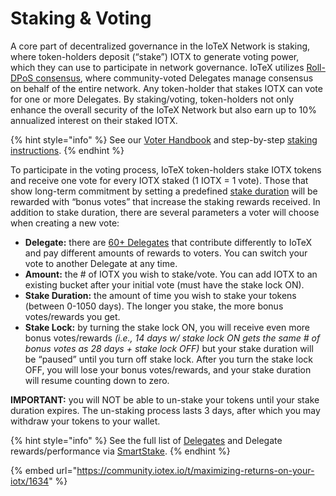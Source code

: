 # Staking & Voting

A core part of decentralized governance in the IoTeX Network is staking, where token-holders deposit \(“stake”\) IOTX to generate voting power, which they can use to participate in network governance. IoTeX utilizes [Roll-DPoS consensus](https://res.cloudinary.com/dokc3pa1x/image/upload/v1559623484/Research%20Paper/Academic_Paper_Yellow_Paper.pdf), where community-voted Delegates manage consensus on behalf of the entire network. Any token-holder that stakes IOTX can vote for one or more Delegates. By staking/voting, token-holders not only enhance the overall security of the IoTeX Network but also earn up to 10% annualized interest on their staked IOTX.

{% hint style="info" %}
See our [Voter Handbook](https://docs.google.com/presentation/d/e/2PACX-1vSrTSl2o2or7TJNpmjcOd57fbHgYGIwTJg0gJmkGuL5Ci5l3hgW1WMDVpzsleA9Vk5gN5OyjAe9osy-/pub?start=false&loop=false&delayms=3000&slide=id.p1) and step-by-step [staking instructions](https://medium.com/@iotex/native-staking-on-iotex-mainnet-ga-machina-is-live-5ab572a22d57).
{% endhint %}

To participate in the voting process, IoTeX token-holders stake IOTX tokens and receive one vote for every IOTX staked \(1 IOTX = 1 vote\). Those that show long-term commitment by setting a predefined [stake duration](https://drive.google.com/file/d/1hw3o3PVohR4E5XFjkX3pQvEc6APdO1pB/view?usp=sharing) will be rewarded with “bonus votes” that increase the staking rewards received. In addition to stake duration, there are several parameters a voter will choose when creating a new vote:

* **Delegate:** there are [60+ Delegates](http://member.iotex.io/) that contribute differently to IoTeX and pay different amounts of rewards to voters. You can switch your vote to another Delegate at any time.
* **Amount:** the \# of IOTX you wish to stake/vote. You can add IOTX to an existing bucket after your initial vote \(must have the stake lock ON\).
* **Stake Duration:** the amount of time you wish to stake your tokens \(between 0-1050 days\). The longer you stake, the more bonus votes/rewards you get.
* **Stake Lock:** by turning the stake lock ON, you will receive even more bonus votes/rewards _\(i.e., 14 days w/ stake lock ON gets the same \# of bonus votes as 28 days + stake lock OFF\)_ but your stake duration will be “paused” until you turn off stake lock. After you turn the stake lock OFF, you will lose your bonus votes/rewards, and your stake duration will resume counting down to zero.

**IMPORTANT:** you will NOT be able to un-stake your tokens until your stake duration expires. The un-staking process lasts 3 days, after which you may withdraw your tokens to your wallet.

{% hint style="info" %}
See the full list of [Delegates](https://member.iotex.io) and Delegate rewards/performance via [SmartStake](https://iotex.smartstake.io/).
{% endhint %}

{% embed url="https://community.iotex.io/t/maximizing-returns-on-your-iotx/1634" %}

